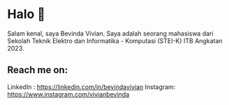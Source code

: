 # Halo 👋

Salam kenal, saya Bevinda Vivian. Saya adalah seorang mahasiswa dari Sekolah Teknik Elektro dan Informatika - Komputasi (STEI-K) ITB Angkatan 2023. 

## Reach me on:
LinkedIn : https://linkedin.com/in/bevindavivian
Instagram: https://www.instagram.com/vivianbevinda

<!--
**bevindav/bevindav** is a ✨ _special_ ✨ repository because its `README.md` (this file) appears on your GitHub profile.

Here are some ideas to get you started:

- 🔭 I’m currently working on ...
- 🌱 I’m currently learning ...
- 👯 I’m looking to collaborate on ...
- 🤔 I’m looking for help with ...
- 💬 Ask me about ...
- 📫 How to reach me: ...
- 😄 Pronouns: ...
- ⚡ Fun fact: ...
-->

